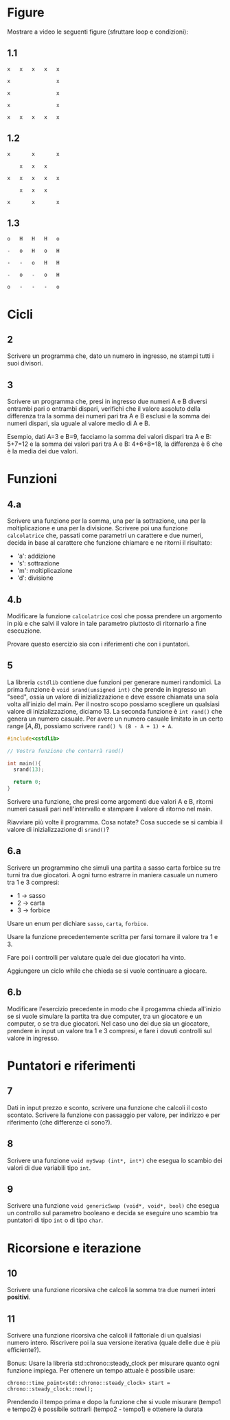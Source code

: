 # Figure

Mostrare a video le seguenti figure (sfruttare loop e condizioni):

## 1.1

```
x   x   x   x   x

x               x

x               x

x               x

x   x   x   x   x
```

## 1.2

```
x       x       x

    x   x   x

x   x   x   x   x

    x   x   x

x       x       x
```

## 1.3

```
o   H   H   H   o

-   o   H   o   H

-   -   o   H   H   

-   o   -   o   H

o   -   -   -   o
```

# Cicli 

## 2 

Scrivere un programma che, dato un numero in ingresso, ne stampi tutti i suoi divisori.

## 3 

Scrivere un programma che, presi in ingresso due numeri A e B diversi entrambi pari o entrambi dispari, 
verifichi che il valore assoluto della differenza tra la somma dei
numeri pari tra A e B esclusi e la somma dei numeri dispari, sia uguale al valore medio di A e B.

Esempio, dati A=3 e B=9, facciamo la somma dei valori dispari tra A e B: 5+7=12 e la somma dei valori 
pari tra A e B: 4+6+8=18, la differenza è 6 che è la media dei due valori. 

# Funzioni

## 4.a

Scrivere una funzione per la somma, una per la sottrazione, una per la moltiplicazione e una per la divisione. 
Scrivere poi una funzione `calcolatrice` che, passati come parametri un carattere e due numeri, decida in base 
al carattere che funzione chiamare e ne ritorni il risultato:

- 'a': addizione
- 's': sottrazione
- 'm': moltiplicazione
- 'd': divisione

## 4.b

Modificare la funzione `calcolatrice` così che possa prendere un argomento in più e che salvi il valore in tale
parametro piuttosto di ritornarlo a fine esecuzione. 

Provare questo esercizio sia con i riferimenti che con i puntatori. 

## 5 

La libreria `cstdlib` contiene due funzioni per generare numeri randomici. La prima funzione è `void srand(unsigned int)`
che prende in ingresso un "seed", ossia un valore di inizializzazione e deve essere chiamata una sola volta all'inizio
del main. Per il nostro scopo possiamo scegliere un qualsiasi valore di inizializzazione, diciamo 13. La seconda funzione
è `int rand()` che genera un numero casuale. Per avere un numero casuale limitato in un certo range $[A,B)$, possiamo 
scrivere `rand() % (B - A + 1) + A`.

```C++
#include<cstdlib>

// Vostra funzione che conterrà rand()

int main(){
  srand(13);

  return 0;
}
```

Scrivere una funzione, che presi come argomenti due valori A e B, ritorni numeri casuali pari nell'intervallo e stampare
il valore di ritorno nel main. 

Riavviare più volte il programma. Cosa notate? Cosa succede se si cambia il valore di inizializzazione di `srand()`?

## 6.a

Scrivere un programmino che simuli una partita a sasso carta forbice su tre turni tra due giocatori. A ogni turno estrarre
in maniera casuale un numero tra 1 e 3 compresi:

- 1 -> sasso
- 2 -> carta
- 3 -> forbice

Usare un enum per dichiare `sasso`, `carta`, `forbice`. 

Usare la funzione precedentemente scritta per farsi tornare il valore tra 1 e 3. 

Fare poi i controlli per valutare quale dei due giocatori ha vinto.

Aggiungere un ciclo while che chieda se si vuole continuare a giocare.

## 6.b

Modificare l'esercizio precedente in modo che il progamma chieda all'inizio se si vuole simulare la partita tra due
computer, tra un giocatore e un computer, o se tra due giocatori. Nel caso uno dei due sia un giocatore, prendere in
input un valore tra 1 e 3 compresi, e fare i dovuti controlli sul valore in ingresso. 


# Puntatori e riferimenti

## 7

Dati in input prezzo e sconto, scrivere una funzione che calcoli il costo scontato.
Scrivere la funzione con passaggio per valore, per indirizzo e per riferimento (che differenze ci sono?).

## 8

Scrivere una funzione `void mySwap (int*, int*)` che esegua lo scambio dei valori di due variabili tipo `int`.

## 9

Scrivere una funzione `void genericSwap (void*, void*, bool)` che esegua un controllo sul parametro booleano e
decida se eseguire uno scambio tra puntatori di tipo `int` o di tipo `char`.


# Ricorsione e iterazione

## 10

Scrivere una funzione ricorsiva che calcoli la somma tra due numeri interi **positivi**.

## 11

Scrivere una funzione ricorsiva che calcoli il fattoriale di un qualsiasi numero intero.
Riscrivere poi la sua versione iterativa (quale delle due è più efficiente?).

Bonus: 
Usare la libreria std::chrono::steady_clock per misurare quanto ogni funzione impiega.
Per ottenere un tempo attuale è possibile usare:

```
chrono::time_point<std::chrono::steady_clock> start = chrono::steady_clock::now();
```

Prendendo il tempo prima e dopo la funzione che si vuole misurare (tempo1 e tempo2) è possibile sottrarli (tempo2 - tempo1) e ottenere la durata 
